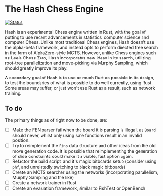 # The Hash Chess Engine

[![Status](https://github.com/miestrode/hash/workflows/Rust/badge.svg)](https://github.com/miestrode/hash/actions)

Hash is an experimental Chess engine written in Rust, with the goal of putting to use recent advancements in statistics,
computer science and computer Chess.
Unlike most traditional Chess engines, Hash doesn't use the alpha-beta framework, and instead opts to perform directed
tree search in the form of AlphaZero-style MCTS. However, unlike Chess engines such as Leela Chess Zero, Hash
incorporates new ideas in its search, utilizing root-tree parallelization and move-picking via Murphy Sampling, which
should greatly improve its play.

A secondary goal of Hash is to use as much Rust as possible in its design, to test the boundaries of what is possible
to do well currently, using Rust. Some areas may suffer, or just won't use Rust as a result, such as network training.

## To do

The primary things as of right now to be done, are:

- [ ] Make the FEN parser fail when the board it is parsing is illegal, as `Board` should never, whilst only using safe
  functions result in an invalid position.
- [ ] Try to reimplement the `Pins` data structure and other ideas from the old move generation code. It is possible
  that reimplementing the generation of slide constraints could make it a viable, fast option again.
- [ ] Refactor the build script, and it's magic bitboards setup (consider using `phf`, and unrelatedly switching to
  black
  magic bitboards)
- [ ] Create an MCTS searcher using the networks (incorporating parallelism, Murphy Sampling and the like)
- [ ] Create a network trainer in Rust
- [ ] Create an evaluation framework, similar to FishTest or OpenBench
